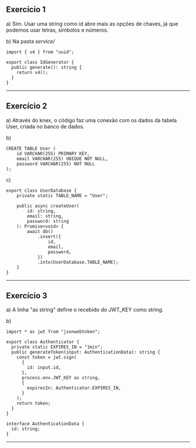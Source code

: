 ## Exercício 1

a) Sim. Usar uma string como id abre mais as opções de chaves, já que podemos usar letras, símbolos e números.

b) Na pasta *service/*
```
import { v4 } from "uuid";

export class IdGenerator {
  public generate(): string {
    return v4();
  }
}
```

_____________________________________________________________________________________

## Exercício 2

a) Através do knex, o código faz uma conexão com os dados da tabela User, criada no banco de dados.

b)
```
CREATE TABLE User (
	id VARCHAR(255) PRIMARY KEY,
    email VARCHAR(255) UNIQUE NOT NULL,
    password VARCHAR(255) NOT NULL
);
```

c)
```
export class UserDatabase {
    private static TABLE_NAME = "User";

    public async createUser(
        id: string,
        email: string,
        password: string
    ): Promise<void> {
        await db()
            .insert({
                id,
                email,
                password,
            })
            .into(UserDatabase.TABLE_NAME);
    }
}
```

_____________________________________________________________________________________

## Exercício 3

a) A linha "as string" define o recebido do JWT_KEY como string.

b)
```
import * as jwt from "jsonwebtoken";

export class Authenticator {
  private static EXPIRES_IN = "1min";
  public generateToken(input: AuthenticationData): string {
    const token = jwt.sign(
      {
        id: input.id,
      },
      process.env.JWT_KEY as string,
      {
        expiresIn: Authenticator.EXPIRES_IN,
      }
    );
    return token;
  }
}

interface AuthenticationData {
  id: string;
}
```

_____________________________________________________________________________________
